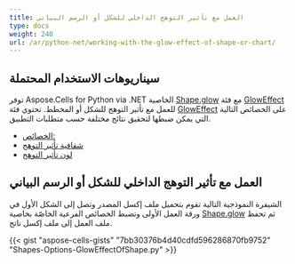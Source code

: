 ```yaml
---
title: العمل مع تأثير التوهج الداخلي للشكل أو الرسم البياني
type: docs
weight: 240
url: /ar/python-net/working-with-the-glow-effect-of-shape-or-chart/
---
```


## **سيناريوهات الاستخدام المحتملة**
توفر Aspose.Cells for Python via .NET الخاصية [Shape.glow](https://reference.aspose.com/cells/python-net/aspose.cells.drawing/shape/glow) مع فئة [GlowEffect](https://reference.aspose.com/cells/python-net/aspose.cells.drawing/gloweffect) للعمل مع تأثير التوهج للشكل أو المخطط. تحتوي فئة [GlowEffect](https://reference.aspose.com/cells/python-net/aspose.cells.drawing/gloweffect) على الخصائص التالية التي يمكن ضبطها لتحقيق نتائج مختلفة حسب متطلبات التطبيق.

- [الخصائص:](https://reference.aspose.com/cells/python-net/aspose.cells.drawing/gloweffect/size)
- [شفافية تأثير التوهج](https://reference.aspose.com/cells/python-net/aspose.cells.drawing/gloweffect/transparency)
- [لون تأثير التوهج](https://reference.aspose.com/cells/python-net/aspose.cells.drawing/gloweffect/color)

## **العمل مع تأثير التوهج الداخلي للشكل أو الرسم البياني**
الشيفرة النموذجية التالية تقوم بتحميل ملف إكسل المصدر وتصل إلى الشكل الأول في ورقة العمل الأولى وتضبط الخصائص الفرعية الخاصّة بخاصية [Shape.glow](https://reference.aspose.com/cells/python-net/aspose.cells.drawing/shape/glow) ثم تحفظ ملف العمل إلى ملف إكسل ناتج.



{{< gist "aspose-cells-gists" "7bb30376b4d40cdfd596286870fb9752" "Shapes-Options-GlowEffectOfShape.py" >}}
